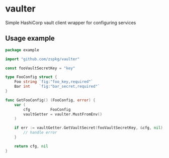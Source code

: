 # vaulter
Simple HashiCorp vault client wrapper for configuring services

## Usage example

```go
package example

import "github.com/zspkg/vaulter"

const fooVaultSecretKey = "key"

type FooConfig struct {
	Foo string `fig:"foo_key,required"`
	Bar int    `fig:"bar_secret,required"`
}

func GetFooConfig() (FooConfig, error) {
	var (
		cfg         FooConfig
		vaultGetter = vaulter.MustFromEnv()
	)

	if err := vaultGetter.GetVaultSecret(fooVaultSecretKey, &cfg, nil); err != nil {
		// handle error
	}

	return cfg, nil
}
```